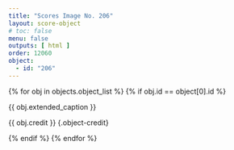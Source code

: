 ```yaml
---
title: "Scores Image No. 206"
layout: score-object
# toc: false
menu: false
outputs: [ html ]
order: 12060
object:
  - id: "206"
---
```


{% for obj in objects.object_list %}
{% if obj.id == object[0].id %}

{{ obj.extended_caption }}

{{ obj.credit }} {.object-credit}

{% endif %}
{% endfor %}
